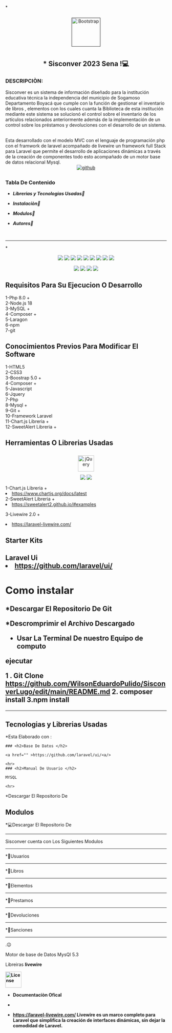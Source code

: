 *<div align="center"> 
<a href="" target="_blank"><img style="margin: 10px" src="https://github.com/WilsonEduardoPulido/SisconverLugo/blob/main/public/img/lulogo_PLumita.svg" alt="Bootstrap" height="90" /></a></div>

## **<div align="center"> * Sisconver 2023 Sena !💻</div>**  
  



### DESCRIPCIÒN:


Sisconver es un sistema de información diseñado para la institución educativa técnica la independencia del municipio de Sogamoso Departamento  Boyacá que cumple con la función de gestionar el inventario de libros , elementos con los cuales cuanta la Biblioteca de esta institución mediante este sistema se solucionó el control sobre el  inventario de los artículos relacionados anteriormente además de la implementación de  un control sobre los préstamos y devoluciones con el desarrollo de un sistema.


<br>
Esta desarrollado con el modelo MVC con el lenguaje de programación php con el framwork de laravel acompañado de livewire un framework full Stack para Laravel que permite el desarrollo de aplicaciones dinámicas a través de la creación de componentes todo esto acompañado de un motor base de datos  relacional Mysql.

<div align="center">
<a href="https://github.com/https://github.com/WilsonEduardoPulido/SisconverLugo/edit/main/README.md" target="_blank">
<img src=https://img.shields.io/badge/github-%2324292e.svg?&style=for-the-badge&logo=github&logoColor=white alt=github style="margin-bottom: 5px;" />
</a>  
</div>  

### Tabla De Contenido   
-  ***Librerias y Tecnologias Usadas📌*** 
- ***Instalaciòn📌*** 
- ***Modulos📌*** 

-  ***Autores📌***  
  

<br/>  
<hr>


*<div align="center"> 
<img src="https://img.shields.io/badge/JavaScript-F7DF1E?style=for-the-badge&logo=javascript&logoColor=black" />
<img src="https://img.shields.io/badge/HTML5-E34F26?style=for-the-badge&logo=html5&logoColor=white" />
  <img src="https://img.shields.io/badge/CSS3-1572B6?style=for-the-badge&logo=css3&logoColor=white" />
  <img src="https://img.shields.io/badge/Sass-CC6699?style=for-the-badge&logo=sass&logoColor=white" />
  <img src="https://img.shields.io/badge/PHP-777BB4?style=for-the-badge&logo=php&logoColor=white" />
  <img src="https://img.shields.io/badge/Bootstrap-563D7C?style=for-the-badge&logo=bootstrap&logoColor=white" />
  <img src="https://img.shields.io/badge/jQuery-0769AD?style=for-the-badge&logo=jquery&logoColor=white" />
  <img src="https://img.shields.io/badge/Laravel-FF2D20?style=for-the-badge&logo=laravel&logoColor=white" />
   <img src="https://img.shields.io/badge/MySQL-00000F?style=for-the-badge&logo=mysql&logoColor=white" />
    

</div>



<div align="center"> 
<img src="https://img.shields.io/badge/Laragon-0E83CD?style=for-the-badge&logo=Laragon&logoColor=white "/>
<img src="https://img.shields.io/badge/npm-CB3837?style=for-the-badge&logo=npm&logoColor=white "/>
<img src="https://img.shields.io/badge/Vite-B73BFE?style=for-the-badge&logo=vite&logoColor=FFD62E "/>
  <img src="https://img.shields.io/badge/livewire-4e56a6?style=for-the-badge&logo=livewire&logoColor=white "/>
    

</div>
   





<h2>Requisitos  Para Su Ejecucion O Desarrollo</h2>

  
1-Php 8.0 + <br>
2-Node.js 18 <br>
3-MySQL +<br>
4-Composer +<br>
5-Laragon <br>
6-npm<br>
7-git <br>

<h2>Conocimientos Previos Para Modificar El Software</h2>
1-HTML5 <br>
2-CSS3 <br>
3-Boostrap 5.0 +<br>
4-Composer +<br>
5-Javascript<br>
6-Jquery <br>
7-Php <br>
8-Mysql  +<br>
9-Git +<br>
10-Framework Laravel <br>
11-Chart.js Libreria +<br>
12-SweetAlert Libreria +<br>


<h2>Herramientas O Librerias Usadas</h2>
<div align="center" >


<a href="https://sweetalert2.github.io/" target="_blank"><img style="margin: 10px" src="https://realrashid.github.io/sweet-alert/imgs/logo/logo.png" alt="jQuery" height="50" /></a>  
<img src="https://img.shields.io/badge/Chart.js-FF6384?style=for-the-badge&logo=chartdotjs&logoColor=white" />
  <img src="https://img.shields.io/badge/livewire-4e56a6?style=for-the-badge&logo=livewire&logoColor=white" />

</div>
1-Chart.js Libreria +<br>
 <li> <a href="https://www.chartjs.org/docs/latest" >https://www.chartjs.org/docs/latest<a/></li>
2-SweetAlert Libreria +<br>
   <li> <a href="https://sweetalert2.github.io/#examples" >https://sweetalert2.github.io/#examples<a/></li>
  
3-Livewire 2.0 +<br>
      <li> <a href="https://laravel-livewire.com/" >https://laravel-livewire.com/<a/></li>
<h2>Starter Kits<h2>
Laravel Ui 
  
  <li> <a href="https://github.com/laravel/ui" >https://github.com/laravel/ui/<a/></li>

<h2>Como instalar </h2>

*Descargar El Repositorio De  Git 

*Descromprimir el Archivo Descargado

* Usar La Terminal De nuestro Equipo de computo

ejecutar 

1 . Git Clone https://github.com/WilsonEduardoPulido/SisconverLugo/edit/main/README.md
2. composer install
3.npm install
<hr>

<h2>Tecnologias y Librerias Usadas</h2>
*Esta Elaborado con :


    ### <h2>Base De Datos </h2>
    
    <a href="" >https://github.com/laravel/ui/<a/>
    
    <hr>
    ### <h2>Manual De Usuario </h2>
    
    MYSQL
    
    <hr>
<div align="center">  



 
</div>

</td><td valign="top" width="100%">
*Descargar El Repositorio De 









<h2>Modulos </h2>

*💻Descargar El Repositorio De 


<hr>
  
Sisconver cuenta con Los Siguientes Modulos 
  <hr>
*📌Usuarios
  <hr>
*📌Libros
  <hr>
*📌Elementos
  <hr>
*📌Prestamos
  <hr>
*📌Devoluciones
  <hr>
*📌Sanciones 
<hr>
.😉


Motor de base de Datos
MysQl 5.3

Libreiras 
<strong>livewire<strong>

<a href="https://laravel-livewire.com/"><img src="https://laravel-livewire.com/img/twitter.png" alt="License" width="50" heigth="50" ></a>

* Documentaciòn Ofical 
  <li>
    
  
* https://laravel-livewire.com/
Livewire es un marco completo para Laravel que simplifica la creación de interfaces dinámicas, sin dejar la comodidad de Laravel.


